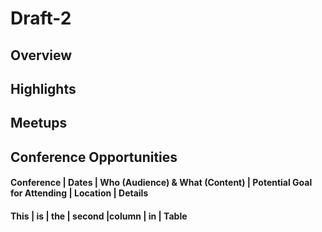 # Draft-2

## Overview 

## Highlights 

## Meetups 

## Conference Opportunities 

#### Conference | Dates | Who (Audience) & What (Content) | Potential Goal for Attending | Location | Details 
#### This | is | the | second |column | in | Table 
